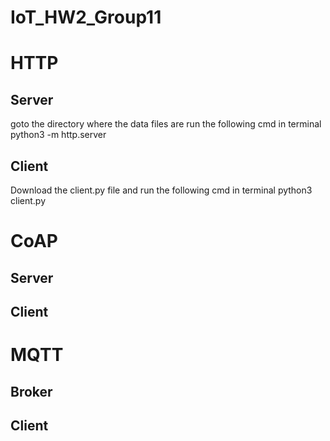 # IoT_HW2_Group11

# HTTP
## Server
goto the directory where the data files are 
run the following cmd in terminal
  python3 -m http.server
## Client
Download the client.py file
and run the following cmd in terminal
python3 client.py

# CoAP
## Server

## Client

# MQTT
## Broker

## Client

